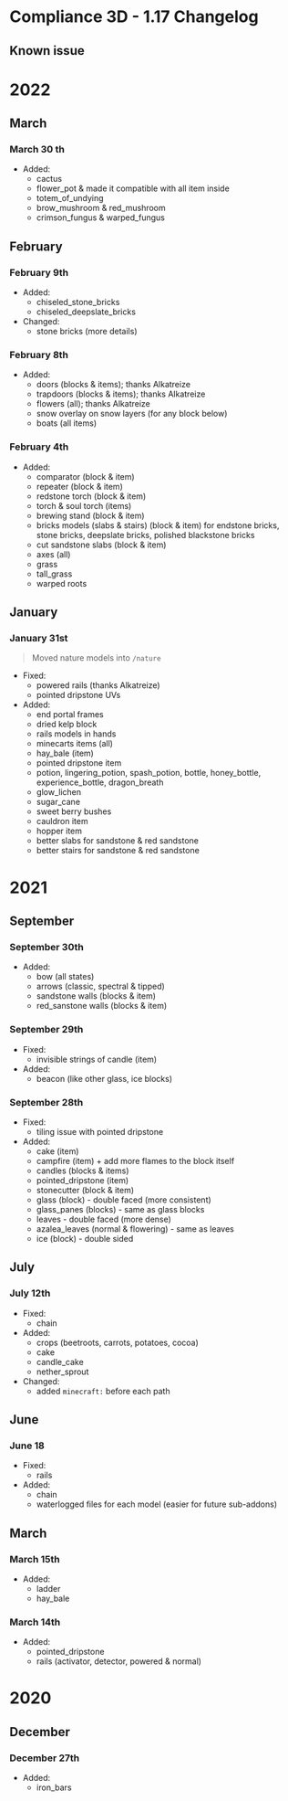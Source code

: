 # Compliance 3D - 1.17 Changelog

## Known issue

# 2022

## March

### March 30 th

- Added:
  - cactus
  - flower_pot & made it compatible with all item inside
  - totem_of_undying
  - brow_mushroom & red_mushroom
  - crimson_fungus & warped_fungus

## February

### February 9th

- Added:
  - chiseled_stone_bricks
  - chiseled_deepslate_bricks
- Changed:
  - stone bricks (more details)

### February 8th

- Added:
  - doors (blocks & items); thanks Alkatreize
  - trapdoors (blocks & items); thanks Alkatreize
  - flowers (all); thanks Alkatreize
  - snow overlay on snow layers (for any block below)
  - boats (all items)

### February 4th

- Added:
  - comparator (block & item)
  - repeater (block & item)
  - redstone torch (block & item)
  - torch & soul torch (items)
  - brewing stand (block & item)
  - bricks models (slabs & stairs) (block & item) for endstone bricks, stone bricks, deepslate bricks, polished blackstone bricks
  - cut sandstone slabs (block & item)
  - axes (all)
  - grass
  - tall_grass
  - warped roots

## January
### January 31st

> Moved nature models into `/nature`

- Fixed:
  - powered rails (thanks Alkatreize)
  - pointed dripstone UVs
- Added:
  - end portal frames
  - dried kelp block
  - rails models in hands
  - minecarts items (all)
  - hay_bale (item)
  - pointed dripstone item
  - potion, lingering_potion, spash_potion, bottle, honey_bottle, experience_bottle, dragon_breath
  - glow_lichen
  - sugar_cane
  - sweet berry bushes
  - cauldron item
  - hopper item
  - better slabs for sandstone & red sandstone
  - better stairs for sandstone & red sandstone

# 2021

## September

### September 30th

- Added:
  - bow (all states)
  - arrows (classic, spectral & tipped)
  - sandstone walls (blocks & item)
  - red_sanstone walls (blocks & item)

### September 29th

- Fixed:
  - invisible strings of candle (item)
- Added:
  - beacon (like other glass, ice blocks)

### September 28th

- Fixed:
  - tiling issue with pointed dripstone
- Added:
  - cake (item)
  - campfire (item) + add more flames to the block itself
  - candles (blocks & items)
  - pointed_dripstone (item)
  - stonecutter (block & item)
  - glass (block) - double faced (more consistent)
  - glass_panes (blocks) - same as glass blocks
  - leaves - double faced (more dense)
  - azalea_leaves (normal & flowering) - same as leaves
  - ice (block) - double sided

## July

### July 12th

- Fixed:
  - chain
- Added:
  - crops (beetroots, carrots, potatoes, cocoa)
  - cake
  - candle_cake
  - nether_sprout
- Changed:
  - added `minecraft:` before each path

## June

### June 18

- Fixed:
  - rails
- Added:
  - chain
  - waterlogged files for each model (easier for future sub-addons)

## March

### March 15th

- Added:
  - ladder
  - hay_bale

### March 14th

- Added:
  - pointed_dripstone
  - rails (activator, detector, powered & normal)

# 2020 

## December

### December 27th

- Added:
  - iron_bars